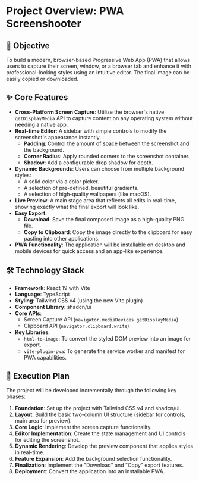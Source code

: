# Project Overview: PWA Screenshooter

## 🎯 Objective

To build a modern, browser-based Progressive Web App (PWA) that allows users to capture their screen, window, or a browser tab and enhance it with professional-looking styles using an intuitive editor. The final image can be easily copied or downloaded.

## ✨ Core Features

- **Cross-Platform Screen Capture**: Utilize the browser's native `getDisplayMedia` API to capture content on any operating system without needing a native app.
- **Real-time Editor**: A sidebar with simple controls to modify the screenshot's appearance instantly.
  - **Padding**: Control the amount of space between the screenshot and the background.
  - **Corner Radius**: Apply rounded corners to the screenshot container.
  - **Shadow**: Add a configurable drop shadow for depth.
- **Dynamic Backgrounds**: Users can choose from multiple background styles:
  - A solid color via a color picker.
  - A selection of pre-defined, beautiful gradients.
  - A selection of high-quality wallpapers (like macOS).
- **Live Preview**: A main stage area that reflects all edits in real-time, showing exactly what the final export will look like.
- **Easy Export**:
  - **Download**: Save the final composed image as a high-quality PNG file.
  - **Copy to Clipboard**: Copy the image directly to the clipboard for easy pasting into other applications.
- **PWA Functionality**: The application will be installable on desktop and mobile devices for quick access and an app-like experience.

## 🛠️ Technology Stack

- **Framework**: React 19 with Vite
- **Language**: TypeScript
- **Styling**: Tailwind CSS v4 (using the new Vite plugin)
- **Component Library**: shadcn/ui
- **Core APIs**:
  - Screen Capture API (`navigator.mediaDevices.getDisplayMedia`)
  - Clipboard API (`navigator.clipboard.write`)
- **Key Libraries**:
  - `html-to-image`: To convert the styled DOM preview into an image for export.
  - `vite-plugin-pwa`: To generate the service worker and manifest for PWA capabilities.

## 🚀 Execution Plan

The project will be developed incrementally through the following key phases:

1.  **Foundation**: Set up the project with Tailwind CSS v4 and shadcn/ui.
2.  **Layout**: Build the basic two-column UI structure (sidebar for controls, main area for preview).
3.  **Core Logic**: Implement the screen capture functionality.
4.  **Editor Implementation**: Create the state management and UI controls for editing the screenshot.
5.  **Dynamic Rendering**: Develop the preview component that applies styles in real-time.
6.  **Feature Expansion**: Add the background selection functionality.
7.  **Finalization**: Implement the "Download" and "Copy" export features.
8.  **Deployment**: Convert the application into an installable PWA.

